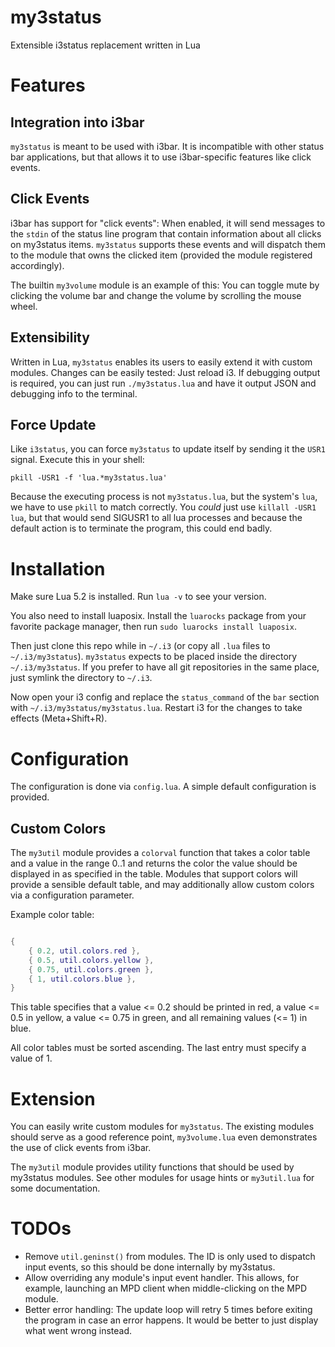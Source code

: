 # my3status

Extensible i3status replacement written in Lua

# Features

## Integration into i3bar

`my3status` is meant to be used with i3bar. It is incompatible with other status bar applications, but that allows it to use i3bar-specific features like click events.

## Click Events

i3bar has support for "click events": When enabled, it will send messages to the `stdin` of the status line program that contain information about all clicks on my3status items. `my3status` supports these events and will dispatch them to the module that owns the clicked item (provided the module registered accordingly).

The builtin `my3volume` module is an example of this: You can toggle mute by clicking the volume bar and change the volume by scrolling the mouse wheel.

## Extensibility

Written in Lua, `my3status` enables its users to easily extend it with custom modules. Changes can be easily tested: Just reload i3. If debugging output is required, you can just run `./my3status.lua` and have it output JSON and debugging info to the terminal.

## Force Update

Like `i3status`, you can force `my3status` to update itself by sending it the `USR1` signal. Execute this in your shell:

    pkill -USR1 -f 'lua.*my3status.lua'

Because the executing process is not `my3status.lua`, but the system's `lua`, we have to use `pkill` to match correctly. You *could* just use `killall -USR1 lua`, but that would send SIGUSR1 to all lua processes and because the default action is to terminate the program, this could end badly.

# Installation

Make sure Lua 5.2 is installed. Run `lua -v` to see your version.

You also need to install luaposix. Install the `luarocks` package from your favorite package manager, then run `sudo luarocks install luaposix`.

Then just clone this repo while in `~/.i3` (or copy all `.lua` files to `~/.i3/my3status`). `my3status` expects to be placed inside the directory `~/.i3/my3status`. If you prefer to have all git repositories in the same place, just symlink the directory to `~/.i3`.

Now open your i3 config and replace the `status_command` of the `bar` section with `~/.i3/my3status/my3status.lua`. Restart i3 for the changes to take effects (Meta+Shift+R).

# Configuration

The configuration is done via `config.lua`. A simple default configuration is provided.

## Custom Colors

The `my3util` module provides a `colorval` function that takes a color table and a value in the range 0..1 and returns the color the value should be displayed in as specified in the table. Modules that support colors will provide a sensible default table, and may additionally allow custom colors via a configuration parameter.

Example color table:

```lua

{
    { 0.2, util.colors.red },
    { 0.5, util.colors.yellow },
    { 0.75, util.colors.green },
    { 1, util.colors.blue },
}

```

This table specifies that a value <= 0.2 should be printed in red, a value <= 0.5 in yellow, a value <= 0.75 in green, and all remaining values (<= 1) in blue.

All color tables must be sorted ascending. The last entry must specify a value of 1.

# Extension

You can easily write custom modules for `my3status`. The existing modules should serve as a good reference point, `my3volume.lua` even demonstrates the use of click events from i3bar.

The `my3util` module provides utility functions that should be used by my3status modules. See other modules for usage hints or `my3util.lua` for some documentation.

# TODOs

* Remove `util.geninst()` from modules. The ID is only used to dispatch input events, so this should be done internally by my3status.
* Allow overriding any module's input event handler. This allows, for example, launching an MPD client when middle-clicking on the MPD module.
* Better error handling: The update loop will retry 5 times before exiting the program in case an error happens. It would be better to just display what went wrong instead.


